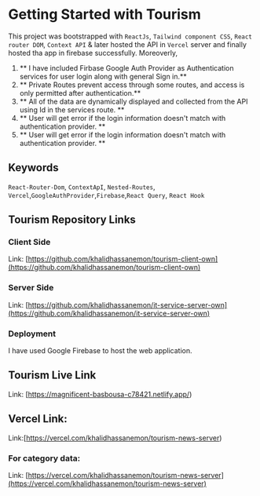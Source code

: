 # Getting Started with Tourism

This project was bootstrapped with `ReactJs`, `Tailwind component CSS`, `React router DOM`, `Context API` & later hosted the API in `Vercel` server and finally hosted tha app in firebase successfully. Moreoverly,

1. ** I have included Firbase Google Auth Provider as Authentication services for user login along with general Sign in.**
2. ** Private Routes prevent access through some routes, and access is only permitted after authentication.**
3. ** All of the data are dynamically displayed and collected from the API using Id in the services route. **
4.  ** User will get error if the login information doesn't match with authentication provider. **
5. ** User will get error if the login information doesn't match with authentication provider. **


## Keywords
`React-Router-Dom`, `ContextApI`, `Nested-Routes`, `Vercel`,`GoogleAuthProvider`,`Firebase`,`React Query`, `React Hook`  

## Tourism Repository Links

### Client Side

Link: [https://github.com/khalidhassanemon/tourism-client-own](https://github.com/khalidhassanemon/tourism-client-own)

### Server Side

Link: [https://github.com/khalidhassanemon/it-service-server-own](https://github.com/khalidhassanemon/it-service-server-own)


### Deployment

I have used Google Firebase to host the web application.

## Tourism Live Link

Link: [https://magnificent-basbousa-c78421.netlify.app/)


## Vercel Link:
Link:[https://vercel.com/khalidhassanemon/tourism-news-server)

### For category data:
Link: [https://vercel.com/khalidhassanemon/tourism-news-server](https://vercel.com/khalidhassanemon/tourism-news-server)

